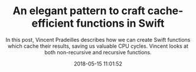 ---
title: "An elegant pattern to craft cache-efficient functions in Swift"
subtitle: "In this post, Vincent Pradeilles describes how we can create Swift functions which cache their results, saving us valuable CPU cycles. Vincent looks at both non-recursive and recursive functions."
tags: ["cache"]
link: "https://medium.com/@vin.pradeilles/an-elegant-pattern-to-craft-cache-efficient-functions-in-swift-c1a18f73e28c"
date: "2018-05-15 11:01:52"
---